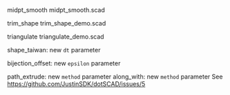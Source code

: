 midpt_smooth
    midpt_smooth.scad

trim_shape
    trim_shape_demo.scad

triangulate
    triangulate_demo.scad    

shape_taiwan: new `dt` parameter

bijection_offset: new `epsilon` parameter


path_extrude: new `method` parameter
along_with: new `method` parameter
See https://github.com/JustinSDK/dotSCAD/issues/5
